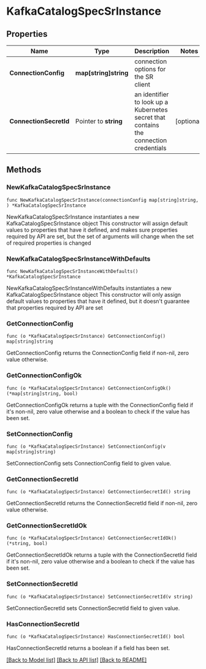 # KafkaCatalogSpecSrInstance

## Properties

Name | Type | Description | Notes
------------ | ------------- | ------------- | -------------
**ConnectionConfig** | **map[string]string** | connection options for the SR client | 
**ConnectionSecretId** | Pointer to **string** | an identifier to look up a Kubernetes secret that contains the connection credentials | [optional] 

## Methods

### NewKafkaCatalogSpecSrInstance

`func NewKafkaCatalogSpecSrInstance(connectionConfig map[string]string, ) *KafkaCatalogSpecSrInstance`

NewKafkaCatalogSpecSrInstance instantiates a new KafkaCatalogSpecSrInstance object
This constructor will assign default values to properties that have it defined,
and makes sure properties required by API are set, but the set of arguments
will change when the set of required properties is changed

### NewKafkaCatalogSpecSrInstanceWithDefaults

`func NewKafkaCatalogSpecSrInstanceWithDefaults() *KafkaCatalogSpecSrInstance`

NewKafkaCatalogSpecSrInstanceWithDefaults instantiates a new KafkaCatalogSpecSrInstance object
This constructor will only assign default values to properties that have it defined,
but it doesn't guarantee that properties required by API are set

### GetConnectionConfig

`func (o *KafkaCatalogSpecSrInstance) GetConnectionConfig() map[string]string`

GetConnectionConfig returns the ConnectionConfig field if non-nil, zero value otherwise.

### GetConnectionConfigOk

`func (o *KafkaCatalogSpecSrInstance) GetConnectionConfigOk() (*map[string]string, bool)`

GetConnectionConfigOk returns a tuple with the ConnectionConfig field if it's non-nil, zero value otherwise
and a boolean to check if the value has been set.

### SetConnectionConfig

`func (o *KafkaCatalogSpecSrInstance) SetConnectionConfig(v map[string]string)`

SetConnectionConfig sets ConnectionConfig field to given value.


### GetConnectionSecretId

`func (o *KafkaCatalogSpecSrInstance) GetConnectionSecretId() string`

GetConnectionSecretId returns the ConnectionSecretId field if non-nil, zero value otherwise.

### GetConnectionSecretIdOk

`func (o *KafkaCatalogSpecSrInstance) GetConnectionSecretIdOk() (*string, bool)`

GetConnectionSecretIdOk returns a tuple with the ConnectionSecretId field if it's non-nil, zero value otherwise
and a boolean to check if the value has been set.

### SetConnectionSecretId

`func (o *KafkaCatalogSpecSrInstance) SetConnectionSecretId(v string)`

SetConnectionSecretId sets ConnectionSecretId field to given value.

### HasConnectionSecretId

`func (o *KafkaCatalogSpecSrInstance) HasConnectionSecretId() bool`

HasConnectionSecretId returns a boolean if a field has been set.


[[Back to Model list]](../README.md#documentation-for-models) [[Back to API list]](../README.md#documentation-for-api-endpoints) [[Back to README]](../README.md)


